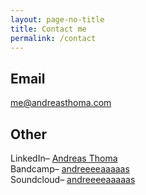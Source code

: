 ```yaml
---
layout: page-no-title
title: Contact me
permalink: /contact
---
```

<!-- <div class="card" style="max-width:400px;display:flex; flex-direction: column; background-color: rgba(192, 120, 192, 1); aspect-ratio: 3/4">
    <div>Andreas Thoma</div>
    <div>me@andreasthoma.com</div>
</div> -->

## Email

<a class="external emoji-hover" href="mailto:me@andreasthoma.com">me@andreasthoma.com</a>

## Other

LinkedIn– <a class="external" href="https://www.linkedin.com/in/andreas-thoma-7636a4136/">Andreas Thoma</a><br>
Bandcamp– <a class="external" href="https://andreeeeaaaaas.bandcamp.com/">andreeeeaaaaas</a><br>
Soundcloud– <a class="external" href="https://soundcloud.com/andreeeeaaaaas">andreeeeaaaaas</a>
